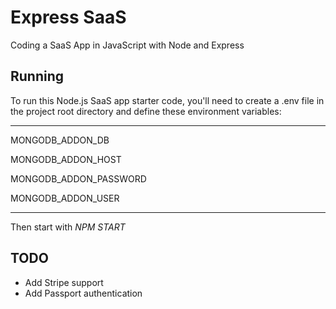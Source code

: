 # Express SaaS
 Coding a SaaS App in JavaScript with Node and Express
 
 ## Running
 
To run this Node.js SaaS app starter code, you'll need to create a .env file in the project root directory and define these environment variables:
<hr>

MONGODB_ADDON_DB

MONGODB_ADDON_HOST

MONGODB_ADDON_PASSWORD

MONGODB_ADDON_USER
<hr>

Then start with <i>NPM START</i>

## TODO

- Add Stripe support
- Add Passport authentication
